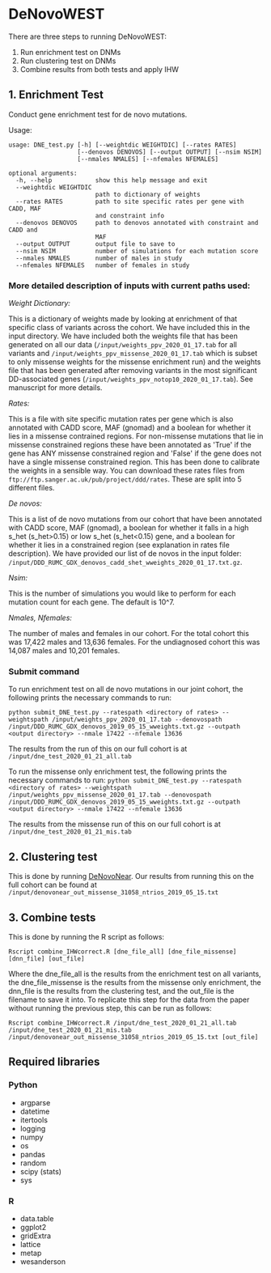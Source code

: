 
# DeNovoWEST

There are three steps to running DeNovoWEST:
1. Run enrichment test on DNMs
2. Run clustering test on DNMs
3. Combine results from both tests and apply IHW

## 1. Enrichment Test
Conduct gene enrichment test for de novo mutations.

Usage:
```
usage: DNE_test.py [-h] [--weightdic WEIGHTDIC] [--rates RATES]
                   [--denovos DENOVOS] [--output OUTPUT] [--nsim NSIM] 
                   [--nmales NMALES] [--nfemales NFEMALES]

optional arguments:
  -h, --help            show this help message and exit
  --weightdic WEIGHTDIC
                        path to dictionary of weights 
  --rates RATES         path to site specific rates per gene with CADD, MAF
                        and constraint info
  --denovos DENOVOS     path to denovos annotated with constraint and CADD and
                        MAF
  --output OUTPUT       output file to save to
  --nsim NSIM           number of simulations for each mutation score
  --nmales NMALES       number of males in study
  --nfemales NFEMALES   number of females in study
```
### More detailed description of inputs with current paths used:

*Weight Dictionary:* 

This is a dictionary of weights made by looking at enrichment of that specific class of variants across the cohort. We have included this in the input directory. We have included both the weights file that has been generated on all our data (```/input/weights_ppv_2020_01_17.tab``` for all variants and ```/input/weights_ppv_missense_2020_01_17.tab``` which is subset to only missense weights for the missense enrichment run) and the weights file that has been generated after removing variants in the most significant DD-associated genes (```/input/weights_ppv_notop10_2020_01_17.tab```). See manuscript for more details. 

*Rates:*

This is a file with site specific mutation rates per gene which is also annotated with CADD score, MAF (gnomad) and a boolean for whether it lies in a missense contrained regions. For non-missense mutations that lie in missense constrained regions these have been annotated as 'True' if the gene has ANY missense constrained region and 'False' if the gene does not have a single missense constrained region. This has been done to calibrate the weights in a sensible way.
You can download these rates files from ``` ftp://ftp.sanger.ac.uk/pub/project/ddd/rates ```. These are split into 5 different files. 

*De novos:*

This is a list of de novo mutations from our cohort that have been annotated with CADD score, MAF (gnomad), a boolean for whether it falls in a high s_het (s_het>0.15) or low s_het (s_het<0.15) gene, and a boolean for whether it lies in a constrained region (see explanation in rates file description). We have provided our list of de novos in the input folder: ```/input/DDD_RUMC_GDX_denovos_cadd_shet_wweights_2020_01_17.txt.gz```.

*Nsim:*

This is the number of simulations you would like to perform for each mutation count for each gene. The default is 10^7.

*Nmales, Nfemales:*

The number of males and females in our cohort. For the total cohort this was 17,422 males and 13,636 females. For the undiagnosed cohort this was 14,087 males and 10,201 females.

### Submit command
To run enrichment test on all de novo mutations in our joint cohort, the following prints the necessary commands to run:

```python submit_DNE_test.py --ratespath <directory of rates> --weightspath /input/weights_ppv_2020_01_17.tab --denovospath  /input/DDD_RUMC_GDX_denovos_2019_05_15_wweights.txt.gz --outpath <output directory> --nmale 17422 --nfemale 13636```

The results from the run of this on our full cohort is at ```/input/dne_test_2020_01_21_all.tab```

To run the missense only enrichment test, the following prints the necessary commands to run:
```python submit_DNE_test.py --ratespath <directory of rates> --weightspath /input/weights_ppv_missense_2020_01_17.tab --denovospath  /input/DDD_RUMC_GDX_denovos_2019_05_15_wweights.txt.gz --outpath <output directory> --nmale 17422 --nfemale 13636```

The results from the missense run of this on our full cohort is at ```/input/dne_test_2020_01_21_mis.tab```

## 2. Clustering test

This is done by running [DeNovoNear](https://github.com/jeremymcrae/denovonear). Our results from running this on the full cohort can be found at ```/input/denovonear_out_missense_31058_ntrios_2019_05_15.txt```

## 3. Combine tests

This is done by running the R script as follows:

``` Rscript combine_IHWcorrect.R [dne_file_all] [dne_file_missense] [dnn_file] [out_file] ```

Where the dne_file_all is the results from the enrichment test on all variants, the dne_file_missense is the results from the missense only enrichment, the dnn_file is the results from the clustering test, and the out_file is the filename to save it into. To replicate this step for the data from the paper without running the previous step, this can be run as follows:

``` Rscript combine_IHWcorrect.R /input/dne_test_2020_01_21_all.tab /input/dne_test_2020_01_21_mis.tab /input/denovonear_out_missense_31058_ntrios_2019_05_15.txt [out_file] ```


## Required libraries  

### Python  

* argparse  
* datetime  
* itertools  
* logging  
* numpy  
* os  
* pandas  
* random  
* scipy (stats)  
* sys  

### R  

* data.table  
* ggplot2  
* gridExtra  
* lattice  
* metap  
* wesanderson  
